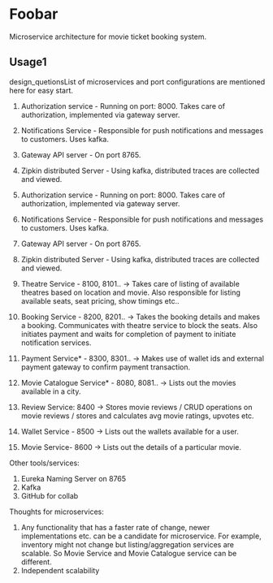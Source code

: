 # Foobar

Microservice architecture for movie ticket booking system.

## Usage1
design_quetionsList of microservices and port configurations are mentioned here for easy start.

1. Authorization service  - Running on port: 8000. Takes care of authorization, implemented via gateway server.
2. Notifications Service - Responsible for push notifications and messages to customers. Uses kafka.  
3. Gateway API server - On port 8765.
4. Zipkin distributed Server - Using kafka, distributed traces are collected and viewed.


1. Authorization service  - Running on port: 8000. Takes care of authorization, implemented via gateway server.
2. Notifications Service - Responsible for push notifications and messages to customers. Uses kafka.  
3. Gateway API server - On port 8765.
4. Zipkin distributed Server - Using kafka, distributed traces are collected and viewed.

1. Theatre Service - 8100, 8101.. -> Takes care of listing of available theatres based on location and movie. 
   Also responsible for listing available seats, seat pricing, show timings etc..
2. Booking Service - 8200, 8201.. -> Takes the booking details and makes a booking. Communicates with theatre service to block the seats.
   Also initiates payment and waits for completion of payment to initiate notification services.                                
3. Payment Service* - 8300, 8301.. -> Makes use of wallet ids and external payment gateway to confirm payment transaction.

1. Movie Catalogue Service* - 8080, 8081.. -> Lists out the movies available in a city.
2. Review Service: 8400 -> Stores movie reviews / CRUD operations on movie reviews / stores and calculates avg movie ratings, upvotes etc.
3. Wallet Service - 8500 -> Lists out the wallets available for a user.
4. Movie Service- 8600 -> Lists out the details of a particular movie. 	

Other tools/services:
1. Eureka Naming Server on 8765
2. Kafka
3. GitHub for collab

Thoughts for microservices:
1. Any functionality that has a faster rate of change, newer implementations etc. can be a candidate for microservice. 
For example, inventory might not change but listing/aggregation services are scalable. So Movie Service and Movie Catalogue service 
can be different.
2. Independent scalability

